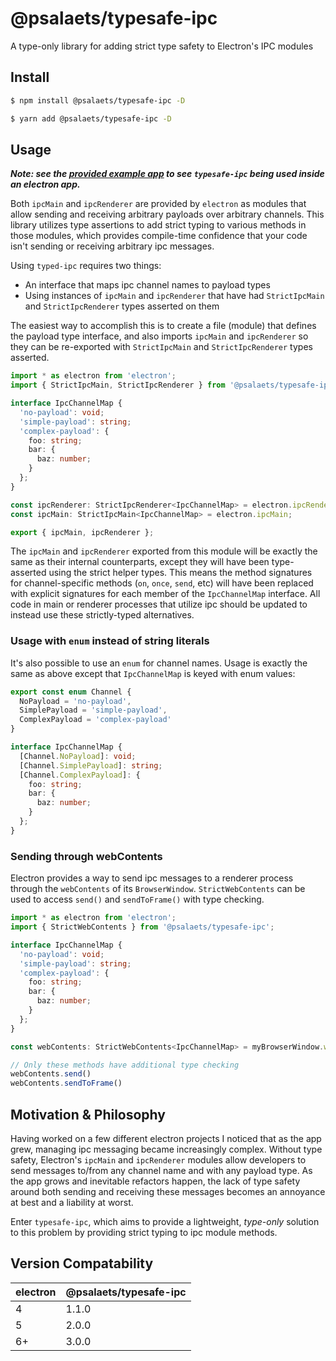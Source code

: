 # @psalaets/typesafe-ipc

A type-only library for adding strict type safety to Electron's IPC modules

## Install

```sh
$ npm install @psalaets/typesafe-ipc -D

$ yarn add @psalaets/typesafe-ipc -D
```

## Usage

***Note: see the [provided example app](./examples/basic/README.md) to see `typesafe-ipc` being used inside an electron app.***

Both `ipcMain` and `ipcRenderer` are provided by `electron` as modules that allow sending and receiving arbitrary payloads over arbitrary channels. This library utilizes type assertions to add strict typing to various methods in those modules, which provides compile-time confidence that your code isn't sending or receiving arbitrary ipc messages.

Using `typed-ipc` requires two things:

- An interface that maps ipc channel names to payload types
- Using instances of `ipcMain` and `ipcRenderer` that have had `StrictIpcMain` and `StrictIpcRenderer` types asserted on them

The easiest way to accomplish this is to create a file (module) that defines the payload type interface, and also imports `ipcMain` and `ipcRenderer` so they can be re-exported with `StrictIpcMain` and `StrictIpcRenderer` types asserted.

```typescript
import * as electron from 'electron';
import { StrictIpcMain, StrictIpcRenderer } from '@psalaets/typesafe-ipc';

interface IpcChannelMap {
  'no-payload': void;
  'simple-payload': string;
  'complex-payload': {
    foo: string;
    bar: {
      baz: number;
    }
  };
}

const ipcRenderer: StrictIpcRenderer<IpcChannelMap> = electron.ipcRenderer;
const ipcMain: StrictIpcMain<IpcChannelMap> = electron.ipcMain;

export { ipcMain, ipcRenderer };
```

The `ipcMain` and `ipcRenderer` exported from this module will be exactly the same as their internal counterparts, except they will have been type-asserted using the strict helper types. This means the method signatures for channel-specific methods (`on`, `once`, `send`, etc) will have been replaced with explicit signatures for each member of the `IpcChannelMap` interface. All code in main or renderer processes that utilize ipc should be updated to instead use these strictly-typed alternatives.

### Usage with `enum` instead of string literals

It's also possible to use an `enum` for channel names. Usage is exactly the same as above except that `IpcChannelMap` is keyed with enum values:

```typescript
export const enum Channel {
  NoPayload = 'no-payload',
  SimplePayload = 'simple-payload',
  ComplexPayload = 'complex-payload'
}

interface IpcChannelMap {
  [Channel.NoPayload]: void;
  [Channel.SimplePayload]: string;
  [Channel.ComplexPayload]: {
    foo: string;
    bar: {
      baz: number;
    }
  };
}
```

### Sending through webContents

Electron provides a way to send ipc messages to a renderer process through the `webContents` of its `BrowserWindow`. `StrictWebContents` can be used to access `send()` and `sendToFrame()` with type checking.

```typescript
import * as electron from 'electron';
import { StrictWebContents } from '@psalaets/typesafe-ipc';

interface IpcChannelMap {
  'no-payload': void;
  'simple-payload': string;
  'complex-payload': {
    foo: string;
    bar: {
      baz: number;
    }
  };
}

const webContents: StrictWebContents<IpcChannelMap> = myBrowserWindow.webContents;

// Only these methods have additional type checking
webContents.send()
webContents.sendToFrame()
```

## Motivation & Philosophy

Having worked on a few different electron projects I noticed that as the app grew, managing ipc messaging became increasingly complex. Without type safety, Electron's `ipcMain` and `ipcRenderer` modules allow developers to send messages to/from any channel name and with any payload type. As the app grows and inevitable refactors happen, the lack of type safety around both sending and receiving these messages becomes an annoyance at best and a liability at worst.

Enter `typesafe-ipc`, which aims to provide a lightweight, *type-only* solution to this problem by providing strict typing to ipc module methods.

## Version Compatability

| electron | @psalaets/typesafe-ipc |
|----------|------------------------|
| 4        | 1.1.0                  |
| 5        | 2.0.0                  |
| 6+       | 3.0.0                  |
